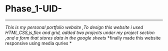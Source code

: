 # Phase_1-UID-
***********************************************
*This is my personal portfolio website ,To design this website i used HTML,CSS,js,flex and grid, added two projects under my project section ,and a form that stores data in the google sheets*
*finally made this website responsive using media quries *
